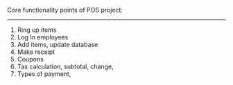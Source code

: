 
Core functionality points of POS project:

---------------------------

1. Ring up items
2. Log In employees
3. Add items, update database
4. Make receipt 
5. Coupons
6. Tax calculation,  subtotal, change,
7. Types of payment,

